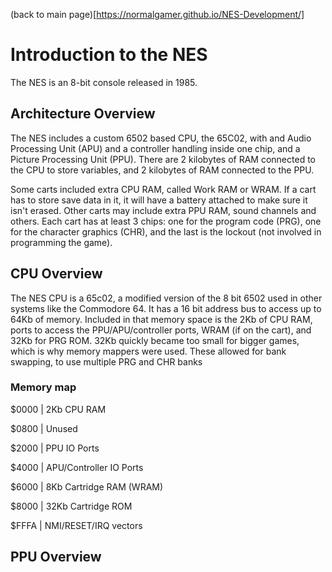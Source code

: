 (back to main page)[https://normalgamer.github.io/NES-Development/]

# Introduction to the NES

The NES is an 8-bit console released in 1985.

## Architecture Overview
The NES includes a custom 6502 based CPU, the 65C02, with and Audio Processing Unit (APU) and a controller handling inside one chip, and a Picture Processing Unit (PPU).
There are 2 kilobytes of RAM connected to the CPU to store variables, and 2 kilobytes of RAM connected to the PPU.

Some carts included extra CPU RAM, called Work RAM or WRAM. If a cart has to store save data in it, it will have a battery attached to make sure it isn't erased. Other 
carts may include extra PPU RAM, sound channels and others. Each cart has at least 3 chips: one for the program code (PRG), one for the character graphics (CHR), and the 
last is the lockout (not involved in programming the game).

## CPU Overview

The NES CPU is a 65c02, a modified version of the 8 bit 6502 used in other systems like the Commodore 64. It has a 16 bit address bus to access up to 64Kb of memory. 
Included in that memory space is the 2Kb of CPU RAM, ports to access the PPU/APU/controller ports, WRAM (if on the cart), and 32Kb for PRG ROM. 32Kb quickly became too 
small for bigger games, which is why memory mappers were used. These allowed for bank swapping, to use multiple PRG and CHR banks

### Memory map

$0000   | 2Kb CPU RAM

$0800   | Unused

$2000   | PPU IO Ports

$4000   | APU/Controller IO Ports

$6000   | 8Kb Cartridge RAM (WRAM)

$8000   | 32Kb Cartridge ROM

$FFFA   | NMI/RESET/IRQ vectors

## PPU Overview
